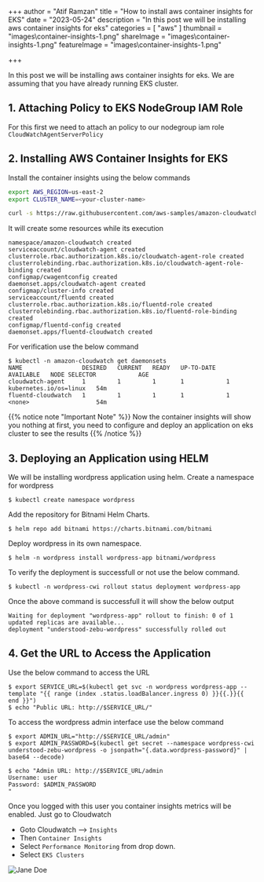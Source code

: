 +++
author = "Atif Ramzan"
title = "How to install aws container insights for EKS"
date = "2023-05-24"
description = "In this post we will be installing aws container insights for eks"
categories = [
    "aws"
]
thumbnail = "images\container-insights-1.png"
shareImage = "images\container-insights-1.png"
featureImage = "images\container-insights-1.png"

+++

In this post we will be installing aws container insights for eks. We are assuming that you have already running EKS cluster.

## 1. Attaching Policy to EKS NodeGroup IAM Role
For this first we need to attach an policy to our nodegroup iam role `CloudWatchAgentServerPolicy`

## 2. Installing AWS Container Insights for EKS
Install the container insights using the below commands
```bash
export AWS_REGION=us-east-2
export CLUSTER_NAME=<your-cluster-name>

curl -s https://raw.githubusercontent.com/aws-samples/amazon-cloudwatch-container-insights/latest/k8s-deployment-manifest-templates/deployment-mode/daemonset/container-insights-monitoring/quickstart/cwagent-fluentd-quickstart.yaml | sed "s/{{cluster_name}}/${CLUSTER_NAME}/;s/{{region_name}}/${AWS_REGION}/" | kubectl apply -f -
```
It will create some resources while its execution
```
namespace/amazon-cloudwatch created
serviceaccount/cloudwatch-agent created
clusterrole.rbac.authorization.k8s.io/cloudwatch-agent-role created
clusterrolebinding.rbac.authorization.k8s.io/cloudwatch-agent-role-binding created
configmap/cwagentconfig created
daemonset.apps/cloudwatch-agent created
configmap/cluster-info created
serviceaccount/fluentd created
clusterrole.rbac.authorization.k8s.io/fluentd-role created
clusterrolebinding.rbac.authorization.k8s.io/fluentd-role-binding created
configmap/fluentd-config created
daemonset.apps/fluentd-cloudwatch created
```
For verification use the below command
```
$ kubectl -n amazon-cloudwatch get daemonsets
NAME                 DESIRED   CURRENT   READY   UP-TO-DATE   AVAILABLE   NODE SELECTOR            AGE
cloudwatch-agent     1         1         1       1            1           kubernetes.io/os=linux   54m
fluentd-cloudwatch   1         1         1       1            1           <none>                   54m
```
{{% notice note "Important Note" %}}
Now the container insights will show you nothing at first, you need to configure and deploy an application on eks cluster to see the results
{{% /notice %}}

## 3. Deploying an Application using HELM
We will be installing wordpress application using helm.
Create a namespace for wordpress
```
$ kubectl create namespace wordpress
```

Add the repository for Bitnami Helm Charts.
```
$ helm repo add bitnami https://charts.bitnami.com/bitnami
```
Deploy wordpress in its own namespace.

```
$ helm -n wordpress install wordpress-app bitnami/wordpress
```
To verify the deployment is successfull or not use the below command.

```
$ kubectl -n wordpress-cwi rollout status deployment wordpress-app
```
Once the above command is successfull it will show the below output

```
Waiting for deployment "wordpress-app" rollout to finish: 0 of 1 updated replicas are available...
deployment "understood-zebu-wordpress" successfully rolled out
```

## 4. Get the URL to Access the Application
Use the below command to access the URL
```
$ export SERVICE_URL=$(kubectl get svc -n wordpress wordpress-app --template "{{ range (index .status.loadBalancer.ingress 0) }}{{.}}{{ end }}")
$ echo "Public URL: http://$SERVICE_URL/"
```
To access the wordpress admin interface use the below command

```
$ export ADMIN_URL="http://$SERVICE_URL/admin"
$ export ADMIN_PASSWORD=$(kubectl get secret --namespace wordpress-cwi understood-zebu-wordpress -o jsonpath="{.data.wordpress-password}" | base64 --decode)

$ echo "Admin URL: http://$SERVICE_URL/admin
Username: user
Password: $ADMIN_PASSWORD
"
```
Once you logged with this user you container insights metrics will be enabled. Just go to Cloudwatch 
- Goto Cloudwatch --> `Insights` 
- Then `Container Insights` 
- Select `Performance Monitoring` from drop down.
- Select `EKS Clusters`

![Jane Doe](../images/container-insights-1.png)

